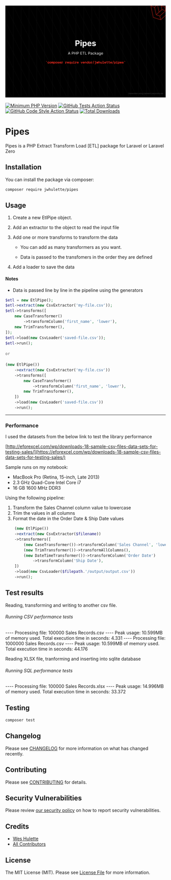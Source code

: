 ![Banner](.github/images/Pipes.png)

[![Minimum PHP Version](https://img.shields.io/badge/php-%3E%3D%208.0-8892BF.svg?style=flat-square)](https://php.net/) [![GitHub Tests Action Status](https://img.shields.io/github/workflow/status/jwhulette/factory-generator/run-tests?label=tests)](https://github.com/jwhulette/factory-generator/actions?query=workflow%3Arun-tests+branch%3Amain) [![GitHub Code Style Action Status](https://img.shields.io/github/workflow/status/jwhulette/factory-generator/Check%20&%20fix%20styling?label=code%20style)](https://github.com/jwhulette/factory-generator/actions?query=workflow%3A"Check+%26+fix+styling"+branch%3Amain) [![Total Downloads](https://img.shields.io/packagist/dt/jwhulette/factory-generator.svg?style=flat-square)](https://packagist.org/packages/jwhulette/factory-generator)

# Pipes

Pipes is a PHP Extract Transform Load [ETL] package for Laravel or Laravel Zero

## Installation

You can install the package via composer:

```bash
composer require jwhulette/pipes
```

## Usage

1. Create a new EtlPipe object.

1. Add an extractor to the object to read the input file

1. Add one or more transforms to transform the data

    - You can add as many transformers as you want.

    - Data is passed to the transfomers in the order they are defined

1. Add a loader to save the data

#### Notes

-   Data is passed line by line in the pipeline using the generators

```php
$etl = new EtlPipe();
$etl->extract(new CsvExtractor('my-file.csv'));
$etl->transforms([
    new CaseTransformer()
        ->transformColumn('first_name', 'lower'),
    new TrimTransformer(),
]);
$etl->load(new CsvLoader('saved-file.csv'));
$etl->run();

or

(new EtlPipe())
    ->extract(new CsvExtractor('my-file.csv'))
    ->transforms([
        new CaseTransformer()
            ->transformColumn('first_name', 'lower'),
        new TrimTransformer(),
    ])
    ->load(new CsvLoader('saved-file.csv'))
    ->run();
```

-----------------------------------------------------------------------------

### Performance

I used the datasets from the below link to test the library performance

[http://eforexcel.com/wp/downloads-18-sample-csv-files-data-sets-for-testing-sales/](https://eforexcel.com/wp/downloads-18-sample-csv-files-data-sets-for-testing-sales/)

Sample runs on my notebook:

-   MacBook Pro (Retina, 15-inch, Late 2013)
-   2.3 GHz Quad-Core Intel Core i7
-   16 GB 1600 MHz DDR3

Using the following pipeline:

1. Transform the Sales Channel column value to lowercase
2. Trim the values in all columns
3. Format the date in the Order Date & Ship Date values

```php
    (new EtlPipe())
    ->extract(new CsvExtractor($filename))
    ->transformers([
        (new CaseTransformer())->transformColumn('Sales Channel', 'lower'),
        (new TrimTransformer())->transformAllColumns(),
        (new DateTimeTransformer())->transformColumn('Order Date')
            ->transformColumn('Ship Date'),
    ])
    ->load(new CsvLoader($filepath.'/output/output.csv'))
    ->run();
```

## Test results
Reading, transforming and writing to another csv file.
###### Running CSV performance tests #####
---- Processing file: 100000 Sales Records.csv ----
Peak usage: 10.599MB of memory used.
Total execution time in seconds: 4.331
---- Processing file: 1000000 Sales Records.csv ----
Peak usage: 10.599MB of memory used.
Total execution time in seconds: 44.176

Reading XLSX file, tranforming and inserting into sqlite database
###### Running SQL performance tests
---- Processing file: 100000 Sales Records.xlsx ----
Peak usage: 14.996MB of memory used.
Total execution time in seconds: 33.372

## Testing

```bash
composer test
```

## Changelog

Please see [CHANGELOG](CHANGELOG.md) for more information on what has changed recently.

## Contributing

Please see [CONTRIBUTING](.github/CONTRIBUTING.md) for details.

## Security Vulnerabilities

Please review [our security policy](../../security/policy) on how to report security vulnerabilities.

## Credits

- [Wes Hulette](https://github.com/jwhulette)
- [All Contributors](../../contributors)

## License

The MIT License (MIT). Please see [License File](LICENSE.md) for more information.